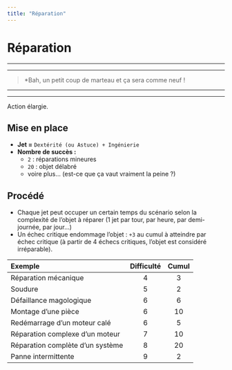 ```yaml
---
title: "Réparation"
---
```


# Réparation

----
----

> *Bah, un petit coup de marteau et ça sera comme neuf !

----
----

Action élargie.

## Mise en place

* **Jet =** `Dextérité (ou Astuce) + Ingénierie`
* **Nombre de succès :** 
    * `2` : réparations mineures
    * `20` : objet délabré
    * voire plus... (est-ce que ça vaut vraiment la peine ?)

## Procédé

* Chaque jet peut occuper un certain temps du scénario selon la complexité de l’objet à réparer (1 jet par tour, par heure, par demi-journée, par jour…)
* Un échec critique endommage l’objet : `+3` au cumul à atteindre par échec critique (à partir de 4 échecs critiques, l’objet est considéré irréparable).

| Exemple | Difficulté | Cumul |
|:---|:---:|:---:|
| Réparation mécanique | 4 | 3 |
| Soudure | 5 | 2 |
| Défaillance magologique | 6 | 6 |
| Montage d’une pièce | 6 | 10 |
| Redémarrage d’un moteur calé | 6 | 5 |
| Réparation complexe d’un moteur | 7 | 10 |
| Réparation complète d’un système | 8 | 20 |
| Panne intermittente | 9 | 2 |